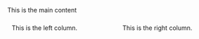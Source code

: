 This is the main content

<div style="display: flex;">
  <div style="flex: 1; padding: 10px;">
    <!-- Left column content -->
    This is the left column.
  </div>
  <div style="flex: 1; padding: 10px;">
    <!-- Right column content -->
    This is the right column.
  </div>
</div>
